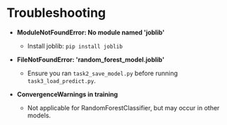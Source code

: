# Troubleshooting

- **ModuleNotFoundError: No module named 'joblib'**
  - Install joblib: `pip install joblib`

- **FileNotFoundError: 'random_forest_model.joblib'**
  - Ensure you ran `task2_save_model.py` before running `task3_load_predict.py`.

- **ConvergenceWarnings in training**
  - Not applicable for RandomForestClassifier, but may occur in other models.
